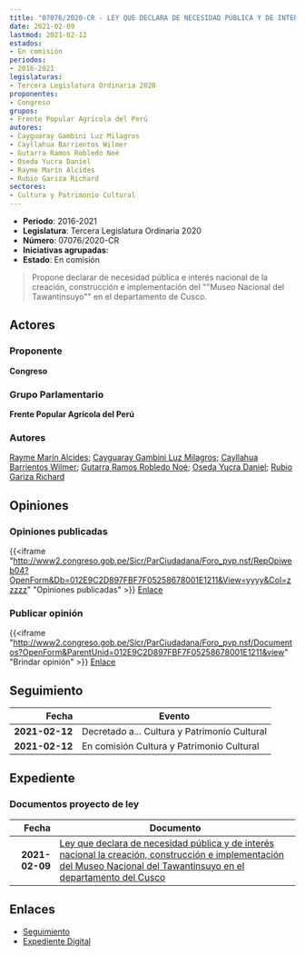 ```yaml
---
title: "07076/2020-CR - LEY QUE DECLARA DE NECESIDAD PÚBLICA Y DE INTERÉS NACIONAL LA CREACIÓN, CONSTRUCCIÓN E IMPLEMENTACIÓN DEL 'MUSEO NACIONAL DEL TAWANTINSUYO' EN EL DEPARTAMENTO DE CUSCO"
date: 2021-02-09
lastmod: 2021-02-12
estados:
- En comisión
periodos:
- 2016-2021
legislaturas:
- Tercera Legislatura Ordinaria 2020
proponentes:
- Congreso
grupos:
- Frente Popular Agrícola del Perú
autores:
- Cayguaray Gambini Luz Milagros
- Cayllahua Barrientos Wilmer
- Gutarra Ramos Robledo Noé
- Oseda Yucra Daniel
- Rayme Marín Alcides
- Rubio Gariza Richard
sectores:
- Cultura y Patrimonio Cultural
---
```

- **Periodo**: 2016-2021
- **Legislatura**: Tercera Legislatura Ordinaria 2020
- **Número**: 07076/2020-CR
- **Iniciativas agrupadas**: 
- **Estado**: En comisión

> Propone declarar de necesidad pública e interés nacional de la creación, construcción e implementación del ""Museo Nacional del Tawantinsuyo"" en el departamento de Cusco.


## Actores

### Proponente

**Congreso**

### Grupo Parlamentario

**Frente Popular Agrícola del Perú**

### Autores

[Rayme Marín Alcides](mailto:mailto:arayme@congreso.gob.pe); [Cayguaray Gambini Luz Milagros](mailto:mailto:lcayguaray@congreso.gob.pe); [Cayllahua Barrientos Wilmer](mailto:mailto:wcayllahua@congreso.gob.pe); [Gutarra Ramos Robledo Noé](mailto:mailto:rgutarra@congreso.gob.pe); [Oseda Yucra Daniel](mailto:mailto:doseday@congreso.gob.pe); [Rubio Gariza Richard](mailto:mailto:rrubio@congreso.gob.pe)

## Opiniones

### Opiniones publicadas

{{<iframe "http://www2.congreso.gob.pe/Sicr/ParCiudadana/Foro_pvp.nsf/RepOpiweb04?OpenForm&Db=012E9C2D897FBF7F05258678001E1211&View=yyyy&Col=zzzzz" "Opiniones publicadas" >}}
[Enlace](http://www2.congreso.gob.pe/Sicr/ParCiudadana/Foro_pvp.nsf/RepOpiweb04?OpenForm&Db=012E9C2D897FBF7F05258678001E1211&View=yyyy&Col=zzzzz)

### Publicar opinión

{{<iframe "http://www2.congreso.gob.pe/Sicr/ParCiudadana/Foro_pvp.nsf/Documentos?OpenForm&ParentUnid=012E9C2D897FBF7F05258678001E1211&view" "Brindar opinión" >}}
[Enlace](http://www2.congreso.gob.pe/Sicr/ParCiudadana/Foro_pvp.nsf/Documentos?OpenForm&ParentUnid=012E9C2D897FBF7F05258678001E1211&view)


## Seguimiento

| Fecha | Evento |
|------:|--------|
| **2021-02-12** | Decretado a... Cultura y Patrimonio Cultural |
| **2021-02-12** | En comisión Cultura y Patrimonio Cultural |

## Expediente

### Documentos proyecto de ley

| Fecha | Documento |
|------:|-----------|
| **2021-02-09** | [Ley que declara de necesidad pública y de interés nacional la creación, construcción e implementación del Museo Nacional del Tawantinsuyo en el departamento del Cusco](http://www.leyes.congreso.gob.pe/Documentos/2016_2021/Proyectos_de_Ley_y_de_Resoluciones_Legislativas/PL07076-20210209.pdf) |

## Enlaces

- [Seguimiento](http://www2.congreso.gob.pe/Sicr/TraDocEstProc/CLProLey2016.nsf/f7fff46988ca05b1052578e100829cc7/b86703e4e32e6e3e05258678007419d3?OpenDocument)
- [Expediente Digital](http://www2.congreso.gob.pe/Sicr/TraDocEstProc/Expvirt_2011.nsf/visbusqptramdoc1621/07076?opendocument)

